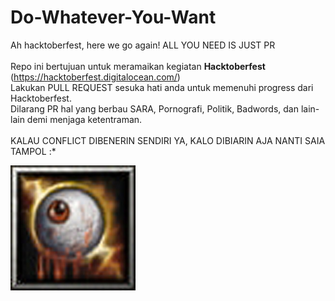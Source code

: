 # Do-Whatever-You-Want
Ah hacktoberfest, here we go again! ALL YOU NEED IS JUST PR
<br><br>
Repo ini bertujuan untuk meramaikan kegiatan **Hacktoberfest** (https://hacktoberfest.digitalocean.com/) <br>
Lakukan PULL REQUEST sesuka hati anda untuk memenuhi progress dari Hacktoberfest. <br>
Dilarang PR hal yang berbau SARA, Pornografi, Politik, Badwords, dan lain-lain demi menjaga ketentraman.
<br><br>
KALAU CONFLICT DIBENERIN SENDIRI YA, KALO DIBIARIN AJA NANTI SAIA TAMPOL :*

![Ward](ward.jpg)
